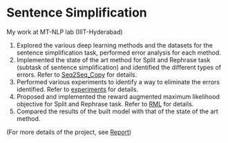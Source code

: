# Sentence Simplification
My work at MT-NLP lab (IIIT-Hyderabad)<br />

1. Explored the various deep learning methods and the datasets for the sentence simplification task, performed error analysis for each method.
2. Implemented the state of the art method for Split and Rephrase task (subtask of sentence simplification) and identified the different types of errors. Refer to [Seq2Seq_Copy](https://github.com/VishweshS/Sentence-Simplification/tree/master/Seq2Seq_Copy) for details.
3. Performed various experiments to identify a way to eliminate the errors identified. Refer to [experiments](https://github.com/VishweshS/Sentence-Simplification/tree/master/experiments) for details.
4. Proposed and implemented the reward augmented maximum likelihood objective for Split and Rephrase task. Refer to [RML](https://github.com/VishweshS/Sentence-Simplification/tree/master/RML) for details.
5. Compared the results of the built model with that of the state of the art method.

(For more details of the project, see [Report](https://github.com/VishweshS/Sentence-Simplification/blob/master/Report.pdf))
